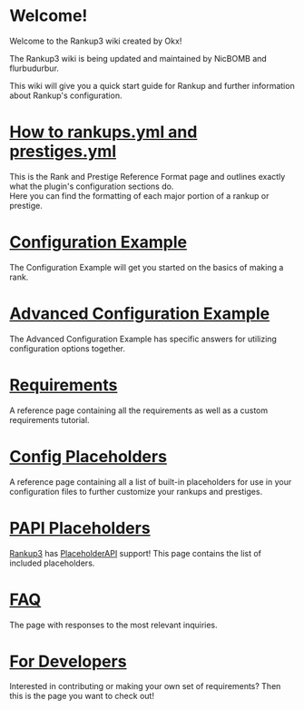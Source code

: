 # Welcome!
Welcome to the Rankup3 wiki created by Okx!


The Rankup3 wiki is being updated and maintained by NicBOMB and flurbudurbur.


This wiki will give you a quick start guide for Rankup and further information about Rankup's configuration.

# [How to rankups.yml and prestiges.yml](https://github.com/okx-code/Rankup3/wiki/How-to-rankups.yml-and-prestiges.yml)
This is the Rank and Prestige Reference Format page and outlines exactly what the plugin's configuration sections do.  
Here you can find the formatting of each major portion of a rankup or prestige.

# [Configuration Example](https://github.com/okx-code/Rankup3/wiki/Configuration-Example)
The Configuration Example will get you started on the basics of making a rank.

# [Advanced Configuration Example](https://github.com/okx-code/Rankup3/wiki/Advanced-Configuration-Example)
The Advanced Configuration Example has specific answers for utilizing configuration options together.

# [Requirements](https://github.com/okx-code/Rankup3/wiki/List-of-Requirements)
A reference page containing all the requirements as well as a custom requirements tutorial.

# [Config Placeholders](https://github.com/okx-code/Rankup3/wiki/Config-Placeholders)
A reference page containing all a list of built-in placeholders for use in your configuration files to further customize your rankups and prestiges.

# [PAPI Placeholders](https://github.com/okx-code/Rankup3/wiki/PAPI-Placeholders)
[Rankup3](https://www.spigotmc.org/resources/rankup.76964/) has [PlaceholderAPI](https://www.spigotmc.org/resources/placeholderapi.6245/) support! This page contains the list of included placeholders. 

# [FAQ](https://github.com/okx-code/Rankup3/wiki/FAQ)
The page with responses to the most relevant inquiries.

# [For Developers](./For-Developers.md)
Interested in contributing or making your own set of requirements? Then this is the page you want to check out!
